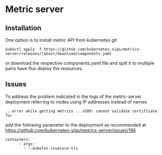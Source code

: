 # Metric server

## Installation

One option is to install metric API from kubernetes git

```
kubectl apply -f https://github.com/kubernetes-sigs/metrics-server/releases/latest/download/components.yaml
```

or download the respective components.yaml file and split it to multiple parts have flux deploy the resources.

## Issues

To address the problem indicated in the logs of the metric-server deployment referring to nodes using IP addresses instead of names

```
...error while getting metrics ...x509: cannot validate certificate for
```

add the following parameter to the deployment as recommended at https://github.com/kubernetes-sigs/metrics-server/issues/196

```
containers:
      - args:
        - --kubelet-insecure-tls
```